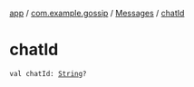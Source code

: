 [app](../../index.md) / [com.example.gossip](../index.md) / [Messages](index.md) / [chatId](./chat-id.md)

# chatId

`val chatId: `[`String`](https://kotlinlang.org/api/latest/jvm/stdlib/kotlin/-string/index.html)`?`